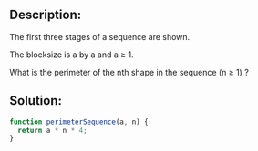 ## Description:

The first three stages of a sequence are shown.

The blocksize is a by a and a ≥ 1.

What is the perimeter of the nth shape in the sequence (n ≥ 1) ?

 ## Solution:
 
```javascript
function perimeterSequence(a, n) {
  return a * n * 4;
}
```